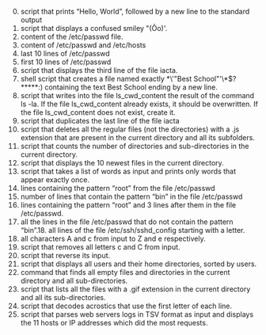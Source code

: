 0. script that prints “Hello, World”, followed by a new line to the standard output
1. script that displays a confused smiley "(Ôo)'.
2. content of the /etc/passwd file.
3. content of /etc/passwd and /etc/hosts
4. last 10 lines of /etc/passwd
5. first 10 lines of /etc/passwd
6. script that displays the third line of the file iacta.
7. shell script that creates a file named exactly \*\\'"Best School"\'\\*$\?\*\*\*\*\*:) containing the text Best School ending by a new line.
8. script that writes into the file ls_cwd_content the result of the command ls -la. If the file ls_cwd_content already exists, it should be overwritten. If the file ls_cwd_content does not exist, create it.
9. script that duplicates the last line of the file iacta
10. script that deletes all the regular files (not the directories) with a .js extension that are present in the current directory and all its subfolders.
11. script that counts the number of directories and sub-directories in the current directory.
12. script that displays the 10 newest files in the current directory.
13. script that takes a list of words as input and prints only words that appear exactly once.
14. lines containing the pattern “root” from the file /etc/passwd
15. number of lines that contain the pattern “bin” in the file /etc/passwd
16. lines containing the pattern “root” and 3 lines after them in the file /etc/passwd.
17. all the lines in the file /etc/passwd that do not contain the pattern “bin”.18. all lines of the file /etc/ssh/sshd_config starting with a letter.
19. all characters A and c from input to Z and e respectively.
20. script that removes all letters c and C from input.
21. script that reverse its input.
22. script that displays all users and their home directories, sorted by users.
23. command that finds all empty files and directories in the current directory and all sub-directories.
24. script that lists all the files with a .gif extension in the current directory and all its sub-directories.
25. script that decodes acrostics that use the first letter of each line.
26. script that parses web servers logs in TSV format as input and displays the 11 hosts or IP addresses which did the most requests.
